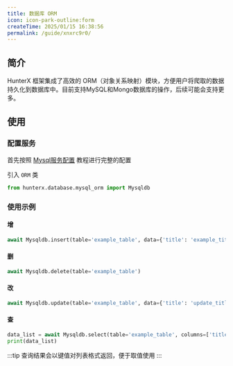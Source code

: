 ```yaml
---
title: 数据库 ORM
icon: icon-park-outline:form
createTime: 2025/01/15 16:38:56
permalink: /guide/xnxrc9r0/
---
```


## 简介

HunterX 框架集成了高效的 ORM（对象关系映射）模块，方便用户将爬取的数据持久化到数据库中。目前支持MySQL和Mongo数据库的操作，后续可能会支持更多。

## 使用

### 配置服务

首先按照 [Mysql服务配置](http://localhost:8080/guide/mexqaxbd/#mysql%E6%9C%8D%E5%8A%A1%E9%85%8D%E7%BD%AE) 教程进行完整的配置

引入 `ORM` 类

```python
from hunterx.database.mysql_orm import Mysqldb
```

### 使用示例

#### 增

```python
await Mysqldb.insert(table='example_table', data={'title': 'example_title', 'content': 'example_content'})
```

#### 删

```python
await Mysqldb.delete(table='example_table')
```

#### 改

```python
await Mysqldb.update(table='example_table', data={'title': 'update_title', 'content': 'update_content'}, where='`id` = 1')
```

#### 查

```python
data_list = await Mysqldb.select(table='example_table', columns=['title', 'content'], where='`id` = 1')
print(data_list)
```

:::tip
查询结果会以键值对列表格式返回，便于取值使用
:::

